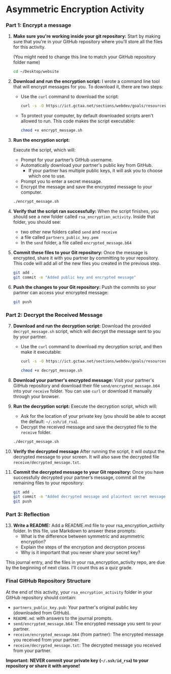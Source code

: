 # Asymmetric Encryption Activity

### Part 1: Encrypt a message

1. **Make sure you're working inside your git repository:**
   Start by making sure that you're in your GitHub repository where you'll store all the files for this activity.

   (You might need to change this line to match your GitHub repository folder name)
      ```bash
      cd ~/Desktop/website 
      ```

2. **Download and run the encryption script:**
   I wrote a command line tool that will encrypt messages for you. To download it, there are two steps:

      - Use the `curl` command to download the script:
         ```bash
         curl -s -O https://ict.gctaa.net/sections/webdev/goals/resources/ssh_activity/encrypt_message.sh
         ```

      - To protect your computer, by default downloaded scripts aren't allowed to run. This code makes the script executable:

         ```bash
         chmod +x encrypt_message.sh
         ```

3. **Run the encryption script:**
   
      Execute the script, which will:
      - Prompt for your partner’s GitHub username.
      - Automatically download your partner's public key from GitHub.
         - If your partner has multiple public keys, it will ask you to choose which one to use.
      - Prompt you to enter a secret message.
      - Encrypt the message and save the encrypted message to your computer.

      ```bash
      ./encrypt_message.sh
      ```

4. **Verify that the script ran successfully:**
   When the script finishes, you should see a new folder called `rsa_encryption_activity`. Inside that folder, you should see:
      - two other new folders called `send` and `receive`
      - a file called `partners_public_key.pem`
      - In the `send` folder, a file called `encrypted_message.b64`

5. **Commit these files to your Git repository:**
   Once the message is encrypted, share it with you partner by committing to your repository. This code will add all of the new files you created in the previous step.
      ```bash
      git add .
      git commit -m "Added public key and encrypted message"
      ```

6. **Push the changes to your Git repository:**
   Push the commits so your partner can access your encrypted message:

      ```bash
      git push
      ```

### Part 2: Decrypt the Received Message

7. **Download and run the decryption script:**
   Download the provided `decrypt_message.sh` script, which will decrypt the message sent to you by your partner.

      - Use the `curl` command to download my decryption script, and then make it executable:

         ```bash
         curl -s -O https://ict.gctaa.net/sections/webdev/goals/resources/ssh_activity/decrypt_message.sh
         
         chmod +x decrypt_message.sh
         ```



8. **Download your partner's encrypted message:**
   Visit your partner's GitHub repository and download their file `send/encrypted_message.b64` into your `receive` folder. You can use `curl` or download it manually through your browser.

9. **Run the decryption script:**
   Execute the decryption script, which will:
      - Ask for the location of your private key (you should be able to accept the default: `~/.ssh/id_rsa`).
      - Decrypt the received message and save the decrypted file to the `receive` folder.

      ```bash
      ./decrypt_message.sh
      ```

10. **Verify the decrypted message**
   After running the script, it will output the decrypted message to your screen. It will also save the decrypted file `receive/decrypted_message.txt`.

11. **Commit the decrypted message to your Git repository:**
   Once you have successfully decrypted your partner’s message, commit all the remaining files to your repository:

      ```bash
      git add .
      git commit -m "Added decrypted message and plaintext secret message"
      git push
      ```

### Part 3: Reflection

13. **Write a README:**
Add a README.md file to your rsa_encryption_activity folder. In this file, use Markdown to answer these prompts:
      - What is the difference between symmetric and asymmetric encryption?
      - Explain the steps of the encryption and decryption process
      - Why is it important that you never share your secret key?

This journal entry, and the files in your rsa_encryption_activity repo, are due by the beginning of next class. I'll count this as a quiz grade.

### Final GitHub Repository Structure

At the end of this activity, your `rsa_encryption_activity` folder in your GitHub repository should contain:

- `partners_public_key.pub`: Your partner's original public key (downloaded from GitHub).
- `README.md`: with answers to the journal prompts.
- `send/encrypted_message.b64`: The encrypted message you sent to your partner.
- `receive/encrypted_message.b64` (from partner): The encrypted message you received from your partner.
- `receive/decrypted_message.txt`: The decrypted message you received from your partner.

**Important:** **NEVER commit your private key (`~/.ssh/id_rsa`) to your repository or share it with anyone!**
